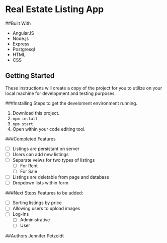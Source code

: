 # Real Estate Listing App

##Built With
* AngularJS
* Node.js
* Express
* Postgresql
* HTML
* CSS

## Getting Started
These instructions will create a copy of the project for you to utilize on your local machine for development and testing purposes. 

###Installing
Steps to get the develoment environment running.

1. Download this project.
2. ```npm install```
3. ```npm start```
4. Open within your code editing tool.

###Completed Features
- [ ] Listings are persistant on server
- [ ] Users can add new listings
- [ ] Separate veiws for two types of listings
    - [ ] For Rent
    - [ ] For Sale
- [ ] Listings are deletable from page and database
- [ ] Dropdown lists within form 

###Next Steps
Features to be added:
- [ ] Sorting listings by price
- [ ] Allowing users to upload images
- [ ] Log-Ins
    - [ ] Administrative
    - [ ] User

##Authors
Jennifer Petzoldt